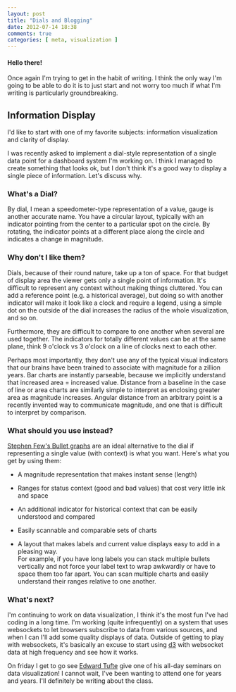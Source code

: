 ```yaml
---
layout: post
title: "Dials and Blogging"
date: 2012-07-14 18:38
comments: true
categories: [ meta, visualization ]
---
```

#### Hello there!
Once again I'm trying to get in the habit of writing.  I think the only way I'm going to be able to do it is to just start and not worry too much if what I'm writing is particularly groundbreaking.

Information Display
-------------------

I'd like to start with one of my favorite subjects: information visualization and clarity of display.

I was recently asked to implement a dial-style representation of a single data point for a dashboard system I'm working on.  I think I managed to create something that looks ok, but I don't think it's a good way to display a single piece of information.  Let's discuss why.

### What's a Dial?

By dial, I mean a speedometer-type representation of a value, gauge is another accurate name.  You have a circular layout, typically with an indicator pointing from the center to a particular spot on the circle.  By rotating, the indicator points at a different place along the circle and indicates a change in magnitude.

### Why don't I like them?

Dials, because of their round nature, take up a ton of space.  For that budget of display area the viewer gets only a single point of information.  It's difficult to represent any context without making things cluttered.  You can add a reference point (e.g. a historical average), but doing so with another indicator will make it look like a clock and require a legend, using a simple dot on the outside of the dial increases the radius of the whole visualization, and so on.

Furthermore, they are difficult to compare to one another when several are used together.  The indicators for totally different values can be at the same plane, think 9 o'clock vs 3 o'clock on a line of clocks next to each other.

Perhaps most importantly, they don't use any of the typical visual indicators that our brains have been trained to associate with magnitude for a zillion years.  Bar charts are instantly parseable, because we implicitly understand that increased area = increased value.  Distance from a baseline in the case of line or area charts are similarly simple to interpret as enclosing greater area as magnitude increases.  Angular distance from an arbitrary point is a recently invented way to communicate magnitude, and one that is difficult to interpret by comparison.

### What should you use instead?

[Stephen Few's Bullet graphs](https://en.wikipedia.org/wiki/Bullet_graph) are an ideal alternative to the dial if representing a single value (with context) is what you want.  Here's what you get by using them:

  * A magnitude representation that makes instant sense (length)

  * Ranges for status context (good and bad values) that cost very little ink and space

  * An additional indicator for historical context that can be easily understood and compared

  * Easily scannable and comparable sets of charts

  * A layout that makes labels and current value displays easy to add in a pleasing way.  
    For example, if you have long labels you can stack multiple bullets vertically and not force your label text to wrap awkwardly or have to space them too far apart.  You can scan multiple charts and easily understand their ranges relative to one another.

### What's next?

I'm continuing to work on data visualization, I think it's the most fun I've had coding in a long time.  I'm working (quite infrequently) on a system that uses websockets to let browsers subscribe to data from various sources, and when I can I'll add some quality displays of data.  Outside of getting to play with websockets, it's basically an excuse to start using [d3](http://d3js.org/) with websocket data at high frequency and see how it works.

On friday I get to go see [Edward Tufte](https://en.wikipedia.org/wiki/Edward_Tufte) give one of his all-day seminars on data visualization!  I cannot wait, I've been wanting to attend one for years and years.  I'll definitely be writing about the class.
